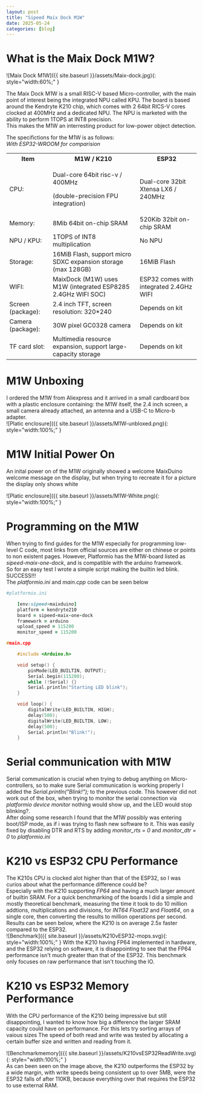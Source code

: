 ```yaml
---
layout: post
title: "Sipeed Maix Dock M1W"
date: 2025-05-24
categories: [blog]
---
```

# What is the Maix Dock M1W?
![Maix Dock M1W]({{ site.baseurl }}/assets/Maix-dock.jpg){: style="width:60%;" }

The Maix Dock M1W is a small RISC-V based Micro-controller, with the main point of interest being the integrated NPU called KPU. 
The board is based around the Kendryte K210 chip, which comes with 2 64bit RICS-V cores clocked at 400MHz and a dedicated NPU. 
The NPU is marketed with the ability to perform 1TOPS at INT8 precision.  
This makes the M1W an interresting product for low-power object detection.  

The specifictions for the M1W is as follows:  
*With ESP32-WROOM for comparision*

<table>
    <tr>
        <th>Item</th>
        <th>M1W / K210</th>
        <th>ESP32</th>
    </tr>
    <tr>
    <td>CPU:</td>
        <td>
            <p>Dual-core 64bit risc-v / 400MHz</p>
            <p> (double-precision FPU integration)</p>
        </td>
        <td>Dual-core 32bit Xtensa LX6 / 240MHz</td>
    </tr>
    <tr>
        <td>Memory:</td>
        <td> 8Mib 64bit on-chip SRAM </td>
        <td> 520Kib 32bit on-chip SRAM</td>
    </tr>
    <tr>
        <td>NPU / KPU:</td>
        <td> 1TOPS of INT8 multiplication</td>
        <td> No NPU</td>
    </tr>
    <tr>
        <td>Storage:</td>
        <td>16MiB Flash, support micro SDXC expansion storage (max 128GB)</td>
        <td>16MiB Flash</td>
    </tr>
    <tr>
        <td> WIFI: </td>
        <td> MaixDock (M1W) uses M1W (integrated ESP8285 2.4GHz WIFI SOC)</td>
        <td> ESP32 comes with integrated 2.4GHz WIFI</td>
    </tr>
    <tr>
        <td> Screen (package): </td>
        <td> 2.4 inch TFT, screen resolution: 320*240</td>
        <td> Depends on kit</td>
    </tr>
    <tr>
        <td> Camera (package):</td>
        <td> 30W pixel GC0328 camera </td>
        <td> Depends on kit</td>
    </tr>
    <tr>
        <td> TF card slot:</td>
        <td> Multimedia resource expansion, support large-capacity storage</td>
        <td> Depends on kit</td>
    </tr>
</table>  

# M1W Unboxing
I ordered the M1W from Aliexpress and it arrived in a small cardboard box with a plastic enclosure containing: the M1W itself, the 2.4 inch screen, a small camera already attached, an antenna and a USB-C  to Micro-b adapter.  
![Platic enclosure]({{ site.baseurl }}/assets/M1W-unbloxed.png){: style="width:100%;" }
# M1W Initial Power On
An inital power on of the M1W originally showed a welcome MaixDuino welcome message on the display, but when trying to recreate it for a picture the display only shows white

![Platic enclosure]({{ site.baseurl }}/assets/M1W-White.png){: style="width:100%;" }
# Programming on the M1W
When trying to find guides for the M1W especially for programming low-level C code, most links from official sources are either on chinese or points to non existent pages. 
However, Platformio has the M1W-board listed as *sipeed-maix-one-dock*, and is compatible with the arduino framework.  
So for an easy test I wrote a simple script making the builtin led blink.  SUCCESS!!!  
The *platformio.ini* and *main.cpp* code can be seen below  

```ruby
#platformio.ini

    [env:sipeed-maixduino]
    platform = kendryte210
    board = sipeed-maix-one-dock
    framework = arduino
    upload_speed = 115200
    monitor_speed = 115200
```


```c++
#main.cpp

    #include <Arduino.h>

    void setup() {
        pinMode(LED_BUILTIN, OUTPUT);
        Serial.begin(115200);
        while (!Serial) {}
        Serial.println("Starting LED blink");
    }

    void loop() {
        digitalWrite(LED_BUILTIN, HIGH);
        delay(500);
        digitalWrite(LED_BUILTIN, LOW);
        delay(500);
        Serial.println("Blink!");
    }
```
# Serial communication with M1W
Serial communication is crucial when trying to debug anything on Micro-controllers, so to make sure Serial communication is working properly I added the *Serial.println("Blink!");* to the previous code. This however did not work out of the box, when trying to monitor the serial connection via *platformio device monitor* nothing would show up, and the LED would stop blinking?.  
After doing some research I found that the M1W possibly was entering boot/ISP mode, as if i was trying to flash new software to it.
This was easily fixed by disabling DTR and RTS by adding *monitor_rts = 0* and *monitor_dtr = 0* to *platformio.ini*
# K210 vs ESP32 CPU Performance
The K210s CPU is clocked alot higher than that of the ESP32, so I was curios about what the performance difference could be?  
Especially with the K210 supporting *FP64* and having a much larger amount of builtin SRAM. 
For a quick benchmarking of the boards I did a simple and mostly theoretical benchmark, measuring the time it took to do 10
million addtions, multiplications and divisions, for *INT64* *Float32* and *Float64*, on a single core, then converting the results to million operations per second. Results can be seen below, where the K210 is on average 2.5x faster compared to the ESP32.  
![Benchmark]({{ site.baseurl }}/assets/K210vESP32-mops.svg){: style="width:100%;" }
With the K210 having FP64 implemented in hardware, and the ESP32 relying on software, it is disappointing to see that the FP64 performance isn't much greater than that of the ESP32. This benchmark only focuses on raw performance that isn't touching the IO.
# K210 vs ESP32 Memory Performance
With the CPU performance of the K210 being impressive but still disappointing, I wanted to know how big a difference the larger SRAM capacity could have on performance. For this lets try sorting arrays of vaious sizes
The speed of both read and write was tested by allocating a certain buffer size and written and reading from it.

![Benchmarkmemory]({{ site.baseurl }}/assets/K210vsESP32ReadWrite.svg){: style="width:100%;" }  
As can been seen on the image above, the K210 outperforms the ESP32 by a wide margin, with write speeds being consistent up to over 5MB, were the ESP32 falls of after 110KB, because everything over that requires the ESP32 to use external RAM.
